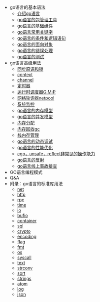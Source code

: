 - go语言的基本语法
    - [介绍go语言](./1/description-go.md)
    - [go语言的包管理工具](./1/gomod.md)
    - [go语言的基础组件](./1/int.md)
    - [go语言常用关键字](./1/for.md)
    - [go语言的条件和逻辑语句](./1/if.md)
    - [go语言的面向对象](./1/oop.md)
    - [go语言的错误处理](./1/error.md)
    - [go语言的测试](./1/testing.md)
- go语言高级用法
    - [同步原语和锁](./2/mutex.md)
    - [context](./2/context.md)
    - [channel](./2/channel.md)
    - [定时器](./2/timer.md)
    - [运行时调度器G:M:P](./2/gmp.md)      
    - [网络轮询器netpool](./2/netpool.md)
    - [系统监控](./2/system-control.md)
    - [go语言的内存模型](./2/happens-before.md)
    - [go语言的并发模型](./2/csp.md)
    - [内存分配](./2/tcmolloc.md)
    - [内存回收gc](./2/gc.md)  
    - [栈内存管理](./2/stack-mem.md)
    - [go语言的动态调试](./2/d-debug.md)
    - [go语言的性能优化](./2/better.md)
    - [cgo，unsafe，reflect非常见的操作能力](./2/cgo.md)
    - [go语言的反射](./2/reflect.md)
    - [go语言线上事故排查](./2/accident.md)
- GO语言编程模式
- Q&A
- 附录：go语言的标准库用法
    - [net](./5/net.md)
    - [http](./5/http.md)
    - [rpc](./5/rpc.md)
    - [time](./5/time.md)
    - [io](./5/io.md)
    - [bufio](./5/bufio.md)
    - [container](./5/container.md)
    - [sql](./5/sql.md)
    - [crypto](./5/crypto.md)
    - [encoding](./5/encoding.md)
    - [flag](./5/flag.md)
    - [fmt](./5/fmt.md)
    - [os](./5/os.md)
    - [syscall](./5/syscall.md)
    - [text](./5/text.md)
    - [strconv](./5/strconv.md)
    - [sort](./5/sort.md)
    - [strings](./5/strings.md)
    - [atom](./5/atom.md)
    - [log](./5/log.md)
    - [json](./5/json.md)
